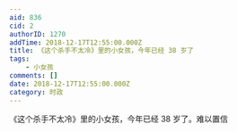 ```yaml
---
aid: 836
cid: 2
authorID: 1270
addTime: 2018-12-17T12:55:00.000Z
title: 《这个杀手不太冷》里的小女孩，今年已经 38 岁了
tags:
    - 小女孩
comments: []
date: 2018-12-17T12:55:00.000Z
category: 时政
---
```


《这个杀手不太冷》里的小女孩，今年已经 38 岁了。难以置信
